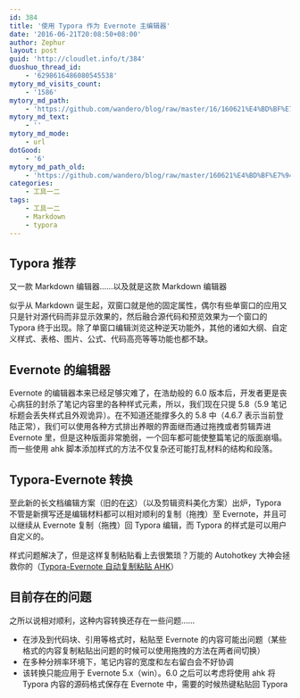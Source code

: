 ```yaml
---
id: 384
title: '使用 Typora 作为 Evernote 主编辑器'
date: '2016-06-21T20:08:50+08:00'
author: Zephur
layout: post
guid: 'http://cloudlet.info/t/384'
duoshuo_thread_id:
    - '6298616486080545538'
mytory_md_visits_count:
    - '1586'
mytory_md_path:
    - 'https://github.com/wandero/blog/raw/master/16/160621%E4%BD%BF%E7%94%A8%20Typora%20%E4%BD%9C%E4%B8%BA%20Evernote%20%E4%B8%BB%E7%BC%96%E8%BE%91%E5%99%A8.md'
mytory_md_text:
    - ''
mytory_md_mode:
    - url
dotGood:
    - '6'
mytory_md_path_old:
    - 'https://github.com/wandero/blog/raw/master/160621%E4%BD%BF%E7%94%A8%20Typora%20%E4%BD%9C%E4%B8%BA%20Evernote%20%E4%B8%BB%E7%BC%96%E8%BE%91%E5%99%A8.md'
categories:
    - 工具一二
tags:
    - 工具一二
    - Markdown
    - typora
---
```


## Typora 推荐

又一款 Markdown 编辑器……以及就是这款 Markdown 编辑器

似乎从 Markdown 诞生起，双窗口就是他的固定属性，偶尔有些单窗口的应用又只是针对源代码而非显示效果的，然后融合源代码和预览效果为一个窗口的 Typora 终于出现。除了单窗口编辑浏览这种逆天功能外，其他的诸如大纲、自定义样式、表格、图片、公式、代码高亮等等功能也都不缺。

<!-- more -->

## Evernote 的编辑器

Evernote 的编辑器本来已经足够灾难了，在浩劫般的 6.0 版本后，开发者更是丧心病狂的封杀了笔记内容里的各种样式元素，所以，我们现在只提 5.8（5.9 笔记标题会丢失样式且外观诡异）。在不知道还能撑多久的 5.8 中（4.6.7 表示当前登陆正常），我们可以使用各种方式排出养眼的界面继而通过拖拽或者剪辑弄进 Evernote 里，但是这种版面非常脆弱，一个回车都可能使整篇笔记的版面崩塌。而一些使用 ahk 脚本添加样式的方法不仅复杂还可能打乱材料的结构和段落。

## Typora-Evernote 转换

至此新的长文档编辑方案（旧的在[这](http://cloudlet.info/t/285)）（以及剪辑资料美化方案）出炉，Typora 不管是新撰写还是编辑材料都可以相对顺利的复制（拖拽）至 Evernote，并且可以继续从 Evernote 复制（拖拽）回 Typora 编辑，而 Typora 的样式是可以用户自定义的。

样式问题解决了，但是这样复制粘贴看上去很繁琐？万能的 Autohotkey 大神会拯救你的（[Typora-Evernote 自动复制粘贴 AHK](http://cloudlet.info/t/389)）

## 目前存在的问题

之所以说相对顺利，这种内容转换还存在一些问题……

- 在涉及到代码块、引用等格式时，粘贴至 Evernote 的内容可能出问题（某些格式的内容复制粘贴出问题的时候可以使用拖拽的方法在两者间切换）
- 在多种分辨率环境下，笔记内容的宽度和左右留白会不好协调
- 该转换只能应用于 Evernote 5.x（win）。6.0 之后可以考虑将使用 ahk 将 Typora 内容的源码格式保存在 Evernote 中，需要的时候热键粘贴回 Typora
  
    